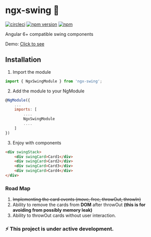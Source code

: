 # ngx-swing 🍺
[![circleci](https://circleci.com/gh/thesayyn/ngx-swing/tree/master.png?style=shield)](https://circleci.com/gh/thesayyn/ngx-swing) [![npm version](https://badge.fury.io/js/ngx-swing.svg)](https://www.npmjs.com/package/ngx-swing) [![npm](https://img.shields.io/npm/dw/ngx-swing.svg)](https://www.npmjs.com/package/ngx-swing)


Angular 6+ compatible swing components

Demo: <a href="http://ngx-swing.firebaseapp.com" target="new">Click to see<a/>

## Installation

1. Import the module

```javascript
import { NgxSwingModule } from 'ngx-swing';
```

2. Add the module to your NgModule

```javascript
@NgModule({
	...
    imports: [
    	....
        NgxSwingModule
        ....
    ]
})
```

3. Enjoy with components

```html
<div swingStack>
	<div swingCard>Card1</div>
    <div swingCard>Card2</div>
    <div swingCard>Card3</div>
    <div swingCard>Card4</div>
</div>
```

### Road Map

1. <s>Implementing the card events (move, free, throwOut, throwIn)</s>
2. Ability to remove the cards from <b>DOM</b> after throwOut <b>(this is for avoiding from possibly memory leak)</b>
3. Ability to throwOut cards without user interaction.

### ⚡ This project is under active development.